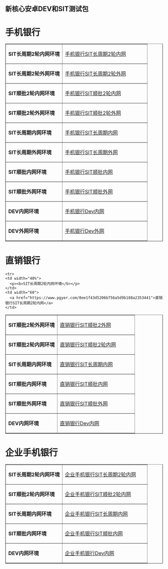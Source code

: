 ## 新核心安卓DEV和SIT测试包
# 手机银行
<table border="1">
    <tr>
    <td width="40%">
      <p><b>SIT长周期2轮内网环境</b></p>
    </td>
    <td width="60">
      <a href="https://www.pgyer.com/a28a7675cfec22abbdc01dceadbf92f2">手机银行SIT长周期2轮内网</a>
    </td>
  </tr>
  <tr>
    <td width="40%">
      <p><b>SIT长周期2轮外网环境</b></p>
    </td>
    <td width="60">
      <a href="https://www.pgyer.com/f71dbe3e9f439089ff9f3b2de243edc4">手机银行SIT长周期2轮外网</a>
    </td>
  </tr>
  <tr>
    <td width="40%">
      <p><b>SIT顺批2轮内网环境</b></p>
    </td>
    <td width="60">
      <a href="https://www.pgyer.com/8a9c38d2dc6c4be20779ffa11b95530c">手机银行SIT顺批2轮内网</a>
    </td>
  </tr>
   <tr>
    <td width="40%">
      <p><b>SIT顺批2轮外网环境</b></p>
    </td>
    <td width="60">
      <a href="https://www.pgyer.com/d35bfb66e2743c08d07d860e23c077fc">手机银行SIT顺批2轮外网</a>
    </td>
  </tr> 
  
  <tr>
    <td width="40%">
      <p><b>SIT长周期内网环境</b></p>
    </td>
    <td width="60">
      <a href="https://www.pgyer.com/230d0292b3fe7e9dcf2a3ab4630d9785">手机银行SIT长周期内网</a>
    </td>
  </tr>
  <tr>
    <td width="40%">
      <p><b>SIT长周期外网环境</b></p>
    </td>
    <td width="60">
      <a href="https://www.pgyer.com/06d29b4551d41586fe2985adc0e93266">手机银行SIT长周期外网</a>
    </td>
  </tr>
  <tr>
    <td width="40%">
      <p><b>SIT顺批内网环境</b></p>
    </td>
    <td width="60">
      <a href="https://www.pgyer.com/f314c182f01515792296cf00fa2368a2">手机银行SIT顺批内网</a>
    </td>
  </tr>
   <tr>
    <td width="40%">
      <p><b>SIT顺批外网环境</b></p>
    </td>
    <td width="60">
      <a href="https://www.pgyer.com/23726e0edf16871dff8fc0bda99a57cc">手机银行SIT顺批外网</a>
    </td>
  </tr> 
  <tr>
    <td width="40%">
      <p><b>DEV内网环境</b></p>
    </td>
    <td width="60">
      <a href="https://www.pgyer.com/99c07e8570103ab686e43444e2e3d27a">手机银行Dev内网</a>
    </td>
  </tr>
  <tr>
    <td width="40%">
      <p><b>DEV外网环境</b></p>
    </td>
    <td width="60">
      <a href="https://www.pgyer.com/1be1d7abc336e261b5cacb8cfb3f668a">手机银行Dev外网</a>
    </td>
  </tr>
</table>

# 直销银行
<table border="1">

    
    <tr>
    <td width="40%">
      <p><b>SIT长周期2轮内网环境</b></p>
    </td>
    <td width="60">
      <a href="https://www.pgyer.com/8ee1f43d5206b756a5d9b188a2353441">直销银行SIT长周期2轮内网</a>
    </td>
  </tr>
      
  <tr>
    <td width="40%">
      <p><b>SIT顺批2轮外网环境</b></p>
    </td>
    <td width="60">
      <a href="https://www.pgyer.com/51714940ff3687c24f2cda6a425f96ec">直销银行SIT顺批2外网</a>
    </td>
  </tr>
  <tr>
      
  <tr>
    <td width="40%">
      <p><b>SIT顺批2轮内网环境</b></p>
    </td>
    <td width="60">
      <a href="https://www.pgyer.com/a07656331a6c32fda2b680fcb2a031e1">直销银行SIT顺批2轮内网</a>
    </td>
  </tr>
  <tr>
    <td width="40%">
      <p><b>SIT长周期内网环境</b></p>
    </td>
    <td width="60">
      <a href="https://www.pgyer.com/2ea3a4d885a699d7f06df57421f3fd52">直销银行SIT长周期内网</a>
    </td>
  </tr>
  <tr>
    <td width="40%">
      <p><b>SIT顺批内网环境</b></p>
    </td>
    <td width="60">
      <a href="https://www.pgyer.com/e49e71fa185bff3ec2b5296e90dfaf88">直销银行SIT顺批内网</a>
    </td>
  </tr>
  <tr>
    <td width="40%">
      <p><b>SIT顺批外网环境</b></p>
    </td>
    <td width="60">
      <a href="https://www.pgyer.com/999b015cae238b27bffa6b3729ffa2da">直销银行SIT顺批外网</a>
    </td>
  </tr>
  <tr>
    <td width="40%">
      <p><b>DEV内网环境</b></p>
    </td>
    <td width="60">
      <a href="https://www.pgyer.com/af6b79caa75fa267ef7a76579e5d6b28">直销银行Dev内网</a>
    </td>
  </tr>
</table>

# 企业手机银行
<table border="1">
    <tr>
    <td width="40%">
      <p><b>SIT长周期2轮内网环境</b></p>
    </td>
    <td width="60">
      <a href="https://www.pgyer.com/96c68f83ff444ca8487b3a046158fed9">企业手机银行SIT长周期2轮内网</a>
    </td>
  </tr>
  
  <tr>
    <td width="40%">
      <p><b>SIT顺批2轮内网环境</b></p>
    </td>
    <td width="60">
      <a href="https://www.pgyer.com/0a12bd10cabb5dc1d379b26b44f0281b">企业手机银行SIT顺批2轮内网</a>
    </td>
  </tr>
  
  <tr>
    <td width="40%">
      <p><b>SIT长周期内网环境</b></p>
    </td>
    <td width="60">
      <a href="https://www.pgyer.com/66b225e0ef77587636b101ee6c12e6d6">企业手机银行SIT长周期内网</a>
    </td>
  </tr>
  
  <tr>
    <td width="40%">
      <p><b>SIT顺批内网环境</b></p>
    </td>
    <td width="60">
      <a href="https://www.pgyer.com/c3c8431324cfd9477dc2b6e5321a64cd">企业手机银行SIT顺批内网</a>
    </td>
  </tr>
  
  <tr>
    <td width="40%">
      <p><b>DEV内网环境</b></p>
    </td>
    <td width="60">
      <a href="https://www.pgyer.com/8c5571998f73f1d43029d2d8c8812c5d">企业手机银行Dev内网</a>
    </td>
  </tr>
</table>
